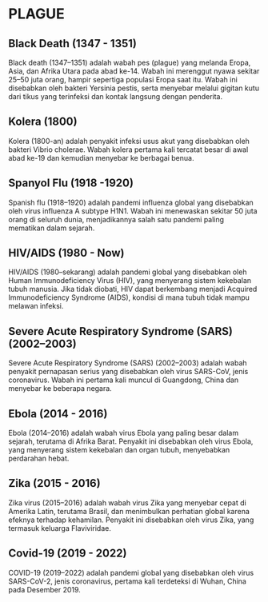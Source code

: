 # PLAGUE

## Black Death (1347 - 1351)

Black death (1347–1351) adalah wabah pes (plague) yang melanda Eropa, Asia, dan Afrika Utara pada abad ke-14. Wabah ini merenggut nyawa sekitar 25–50 juta orang, hampir sepertiga populasi Eropa saat itu. Wabah ini disebabkan oleh bakteri Yersinia pestis, serta menyebar melalui gigitan kutu dari tikus yang terinfeksi dan kontak langsung dengan penderita.

## Kolera (1800)

Kolera (1800-an) adalah penyakit infeksi usus akut yang disebabkan oleh bakteri Vibrio cholerae. Wabah kolera pertama kali tercatat besar di awal abad ke-19 dan kemudian menyebar ke berbagai benua.

## Spanyol Flu (1918 -1920)

Spanish flu (1918–1920) adalah pandemi influenza global yang disebabkan oleh virus influenza A subtype H1N1. Wabah ini menewaskan sekitar 50 juta orang di seluruh dunia, menjadikannya salah satu pandemi paling mematikan dalam sejarah.

## HIV/AIDS (1980 - Now)

HIV/AIDS (1980–sekarang) adalah pandemi global yang disebabkan oleh Human Immunodeficiency Virus (HIV), yang menyerang sistem kekebalan tubuh manusia. Jika tidak diobati, HIV dapat berkembang menjadi Acquired Immunodeficiency Syndrome (AIDS), kondisi di mana tubuh tidak mampu melawan infeksi.

## Severe Acute Respiratory Syndrome (SARS) (2002–2003)

Severe Acute Respiratory Syndrome (SARS) (2002–2003) adalah wabah penyakit pernapasan serius yang disebabkan oleh virus SARS-CoV, jenis coronavirus. Wabah ini pertama kali muncul di Guangdong, China dan menyebar ke beberapa negara.

## Ebola (2014 - 2016)

Ebola (2014–2016) adalah wabah virus Ebola yang paling besar dalam sejarah, terutama di Afrika Barat. Penyakit ini disebabkan oleh virus Ebola, yang menyerang sistem kekebalan dan organ tubuh, menyebabkan perdarahan hebat.

## Zika (2015 - 2016)

Zika virus (2015–2016) adalah wabah virus Zika yang menyebar cepat di Amerika Latin, terutama Brasil, dan menimbulkan perhatian global karena efeknya terhadap kehamilan. Penyakit ini disebabkan oleh virus Zika, yang termasuk keluarga Flaviviridae.

## Covid-19 (2019 - 2022)

COVID-19 (2019–2022) adalah pandemi global yang disebabkan oleh virus SARS-CoV-2, jenis coronavirus, pertama kali terdeteksi di Wuhan, China pada Desember 2019.